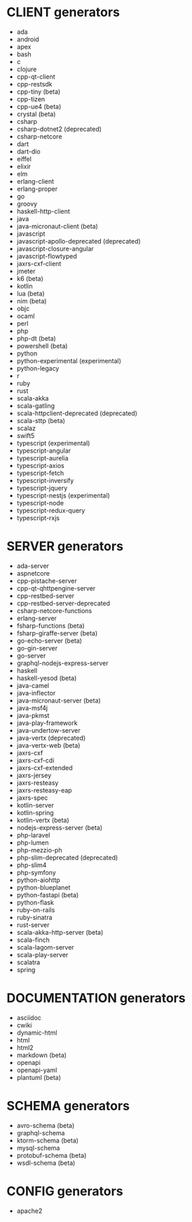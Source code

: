 # CLIENT generators

* ada
* android
* apex
* bash
* c
* clojure
* cpp-qt-client
* cpp-restsdk
* cpp-tiny (beta)
* cpp-tizen
* cpp-ue4 (beta)
* crystal (beta)
* csharp
* csharp-dotnet2 (deprecated)
* csharp-netcore
* dart
* dart-dio
* eiffel
* elixir
* elm
* erlang-client
* erlang-proper
* go
* groovy
* haskell-http-client
* java
* java-micronaut-client (beta)
* javascript
* javascript-apollo-deprecated (deprecated)
* javascript-closure-angular
* javascript-flowtyped
* jaxrs-cxf-client
* jmeter
* k6 (beta)
* kotlin
* lua (beta)
* nim (beta)
* objc
* ocaml
* perl
* php
* php-dt (beta)
* powershell (beta)
* python
* python-experimental (experimental)
* python-legacy
* r
* ruby
* rust
* scala-akka
* scala-gatling
* scala-httpclient-deprecated (deprecated)
* scala-sttp (beta)
* scalaz
* swift5
* typescript (experimental)
* typescript-angular
* typescript-aurelia
* typescript-axios
* typescript-fetch
* typescript-inversify
* typescript-jquery
* typescript-nestjs (experimental)
* typescript-node
* typescript-redux-query
* typescript-rxjs

# SERVER generators

* ada-server
* aspnetcore
* cpp-pistache-server
* cpp-qt-qhttpengine-server
* cpp-restbed-server
* cpp-restbed-server-deprecated
* csharp-netcore-functions
* erlang-server
* fsharp-functions (beta)
* fsharp-giraffe-server (beta)
* go-echo-server (beta)
* go-gin-server
* go-server
* graphql-nodejs-express-server
* haskell
* haskell-yesod (beta)
* java-camel
* java-inflector
* java-micronaut-server (beta)
* java-msf4j
* java-pkmst
* java-play-framework
* java-undertow-server
* java-vertx (deprecated)
* java-vertx-web (beta)
* jaxrs-cxf
* jaxrs-cxf-cdi
* jaxrs-cxf-extended
* jaxrs-jersey
* jaxrs-resteasy
* jaxrs-resteasy-eap
* jaxrs-spec
* kotlin-server
* kotlin-spring
* kotlin-vertx (beta)
* nodejs-express-server (beta)
* php-laravel
* php-lumen
* php-mezzio-ph
* php-slim-deprecated (deprecated)
* php-slim4
* php-symfony
* python-aiohttp
* python-blueplanet
* python-fastapi (beta)
* python-flask
* ruby-on-rails
* ruby-sinatra
* rust-server
* scala-akka-http-server (beta)
* scala-finch
* scala-lagom-server
* scala-play-server
* scalatra
* spring

# DOCUMENTATION generators

* asciidoc
* cwiki
* dynamic-html
* html
* html2
* markdown (beta)
* openapi
* openapi-yaml
* plantuml (beta)

# SCHEMA generators

* avro-schema (beta)
* graphql-schema
* ktorm-schema (beta)
* mysql-schema
* protobuf-schema (beta)
* wsdl-schema (beta)

# CONFIG generators

* apache2